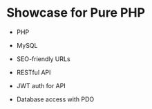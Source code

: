 # Showcase for Pure PHP

- PHP
- MySQL

- SEO-friendly URLs
- RESTful API
- JWT auth for API
- Database access with PDO
